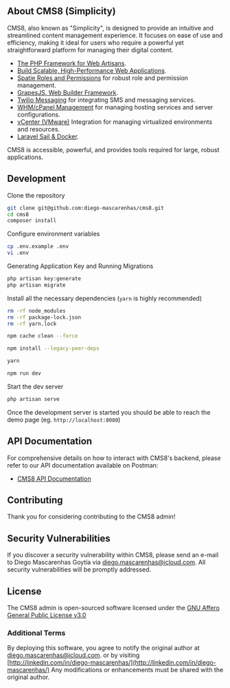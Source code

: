 ## About CMS8 (Simplicity)

CMS8, also known as "Simplicity", is designed to provide an intuitive and streamlined content management experience. It focuses on ease of use and efficiency, making it ideal for users who require a powerful yet straightforward platform for managing their digital content.

- [The PHP Framework for Web Artisans](https://laravel.com).
- [Build Scalable, High-Performance Web Applications](https://pixinvent.com/vuexy-bootstrap-html-admin-template).
- [Spatie Roles and Permissions](https://spatie.be/docs/laravel-permission/v5/introduction) for robust role and permission management.
- [GrapesJS, Web Builder Framework](https://grapesjs.com).
- [Twilio Messaging](https://www.twilio.com/docs/sms) for integrating SMS and messaging services.
- [WHM/cPanel Management](https://documentation.cpanel.net) for managing hosting services and server configurations.
- [vCenter (VMware)](https://www.vmware.com/products/cloud-infrastructure/vcenter) Integration for managing virtualized environments and resources.
- [Laravel Sail & Docker](https://demos.pixinvent.com/vuexy-html-admin-template/documentation/laravel-sail-docker.html).

CMS8 is accessible, powerful, and provides tools required for large, robust applications.

## Development

Clone the repository

```sh
git clone git@github.com:diego-mascarenhas/cms8.git
cd cms8
composer install
```

Configure environment variables

```sh
cp .env.example .env
vi .env
```

Generating Application Key and Running Migrations

```sh
php artisan key:generate
php artisan migrate
```

Install all the necessary dependencies (`yarn` is highly recommended)

```sh
rm -rf node_modules
rm -rf package-lock.json
rm -rf yarn.lock

npm cache clean --force

npm install --legacy-peer-deps

yarn

npm run dev
```

Start the dev server

```sh
php artisan serve
```

Once the development server is started you should be able to reach the demo page (eg. `http://localhost:8080`)

## API Documentation

For comprehensive details on how to interact with CMS8's backend, please refer to our API documentation available on Postman:

- [CMS8 API Documentation](https://www.postman.com/revisionalpha/workspace/simplicity/)

## Contributing

Thank you for considering contributing to the CMS8 admin!

## Security Vulnerabilities

If you discover a security vulnerability within CMS8, please send an e-mail to Diego Mascarenhas Goytía via [diego.mascarenhas@icloud.com](mailto:diego.mascarenhas@icloud.com). All security vulnerabilities will be promptly addressed.

## License

The CMS8 admin is open-sourced software licensed under the [GNU Affero General Public License v3.0](https://www.gnu.org/licenses/agpl-3.0.html)

### Additional Terms

By deploying this software, you agree to notify the original author at [diego.mascarenhas@icloud.com](mailto:diego.mascarenhas@icloud.com). or by visiting [http://linkedin.com/in/diego-mascarenhas/](http://linkedin.com/in/diego-mascarenhas/) Any modifications or enhancements must be shared with the original author.